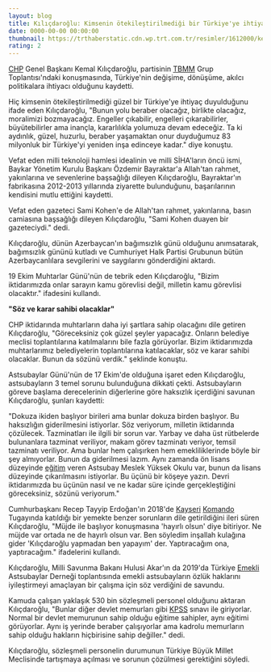 ```yaml
--- 
layout: blog
title: Kılıçdaroğlu: Kimsenin ötekileştirilmediği bir Türkiye'ye ihtiyaç var
date: 0000-00-00 00:00:00
thumbnail: https://trthaberstatic.cdn.wp.trt.com.tr/resimler/1612000/kemal-kilicdaroglu-aa-1612807.jpg
rating: 2
---
```

<p>
	<a href="https://www.trthaber.com/etiket/chp/" target="_blank">CHP</a> Genel Başkanı Kemal Kılıçdaroğlu, partisinin <a href="https://www.trthaber.com/etiket/tbmm/" target="_blank">TBMM</a> Grup Toplantısı'ndaki konuşmasında, Türkiye'nin değişime, dönüşüme, akılcı politikalara ihtiyacı olduğunu kaydetti.</p>
<p>
	Hiç kimsenin ötekileştirilmediği güzel bir Türkiye'ye ihtiyaç duyulduğunu ifade eden Kılıçdaroğlu, "Bunun yolu beraber olacağız, birlikte olacağız, moralimizi bozmayacağız. Engeller çıkabilir, engelleri çıkarabilirler, büyütebilirler ama inançla, kararlılıkla yolumuza devam edeceğiz. Ta ki aydınlık, güzel, huzurlu, beraber yaşamaktan onur duyduğumuz 83 milyonluk bir Türkiye'yi yeniden inşa edinceye kadar." diye konuştu.</p>
<p>
	Vefat eden milli teknoloji hamlesi idealinin ve milli SİHA'ların öncü ismi, Baykar Yönetim Kurulu Başkanı Özdemir Bayraktar'a Allah'tan rahmet, yakınlarına ve sevenlerine başsağlığı dileyen Kılıçdaroğlu, Bayraktar'ın fabrikasına 2012-2013 yıllarında ziyarette bulunduğunu, başarılarının kendisini mutlu ettiğini kaydetti.</p>
<p>
	Vefat eden gazeteci Sami Kohen'e de Allah'tan rahmet, yakınlarına, basın camiasına başsağlığı dileyen Kılıçdaroğlu, "Sami Kohen duayen bir gazeteciydi." dedi.</p>
<p>
	Kılıçdaroğlu, dünün Azerbaycan'ın bağımsızlık günü olduğunu anımsatarak, bağımsızlık gününü kutladı ve Cumhuriyet Halk Partisi Grubunun bütün Azerbaycanlılara sevgilerini ve saygılarını gönderdiğini aktardı.</p>
<p>
	19 Ekim Muhtarlar Günü'nün de tebrik eden Kılıçdaroğlu, "Bizim iktidarımızda onlar sarayın kamu görevlisi değil, milletin kamu görevlisi olacaktır." ifadesini kullandı.</p>
<p>
	<strong>"Söz ve karar sahibi olacaklar"</strong></p>
<p>
	CHP iktidarında muhtarların daha iyi şartlara sahip olacağını dile getiren Kılıçdaroğlu, "Göreceksiniz çok güzel şeyler yapacağız. Onların belediye meclisi toplantılarına katılmalarını bile fazla görüyorlar. Bizim iktidarımızda muhtarlarımız belediyelerin toplantılarına katılacaklar, söz ve karar sahibi olacaklar. Bunun da sözünü verdik." şeklinde konuştu.</p>
<p>
	Astsubaylar Günü'nün de 17 Ekim'de olduğuna işaret eden Kılıçdaroğlu, astsubayların 3 temel sorunu bulunduğuna dikkati çekti. Astsubayların göreve başlama derecelerinin diğerlerine göre haksızlık içerdiğini savunan Kılıçdaroğlu, şunları kaydetti:</p>
<p>
	"Dokuza ikiden başlıyor birileri ama bunlar dokuza birden başlıyor. Bu haksızlığın giderilmesini istiyorlar. Söz veriyorum, milletin iktidarında çözülecek. Tazminatları ile ilgili bir sorun var. Yarbay ve daha üst rütbelerde bulunanlara tazminat veriliyor, makam görev tazminatı veriyor, temsil tazminatı veriliyor. Ama bunlar hem çalışırken hem emekliliklerinde böyle bir şey almıyorlar. Bunun da giderilmesi lazım. Aynı zamanda ön lisans düzeyinde <a href="https://www.trthaber.com/etiket/egitim/" target="_blank">eğitim</a> veren Astsubay Meslek Yüksek Okulu var, bunun da lisans düzeyinde çıkarılmasını istiyorlar. Bu üçünü bir köşeye yazın. Devri iktidarımızda bu üçünün nasıl ve ne kadar süre içinde gerçekleştiğini göreceksiniz, sözünü veriyorum."</p>
<p>
	Cumhurbaşkanı Recep Tayyip Erdoğan'ın 2018'de <a href="https://www.trthaber.com/etiket/kayseri/" target="_blank">Kayseri</a> <a href="https://www.trthaber.com/etiket/komando/" target="_blank">Komando</a> Tugayında katıldığı bir yemekte benzer sorunların dile getirildiğini ileri süren Kılıçdaroğlu, "Müjde ile başlıyor konuşmasına 'hayırlı olsun' diye bitiriyor. Ne müjde var ortada ne de hayırlı olsun var. Ben söyledim inşallah kulağına gider 'Kılıçdaroğlu yapmadan ben yapayım' der. Yaptıracağım ona, yaptıracağım." ifadelerini kullandı.</p>
<p>
	Kılıçdaroğlu, Milli Savunma Bakanı Hulusi Akar'ın da 2019'da Türkiye <a href="https://www.trthaber.com/etiket/emekli/" target="_blank">Emekli</a> Astsubaylar Derneği toplantısında emekli astsubayların özlük haklarını iyileştirmeyi amaçlayan bir çalışma için söz verdiğini de savundu.</p>
<p>
	Kamuda çalışan yaklaşık 530 bin sözleşmeli personel olduğunu aktaran Kılıçdaroğlu, "Bunlar diğer devlet memurları gibi <a href="https://www.trthaber.com/etiket/kpss/" target="_blank">KPSS</a> sınavı ile giriyorlar. Normal bir devlet memurunun sahip olduğu eğitime sahipler, aynı eğitimi görüyorlar. Aynı iş yerinde beraber çalışıyorlar ama kadrolu memurların sahip olduğu hakların hiçbirisine sahip değiller." dedi.</p>
<p>
	Kılıçdaroğlu, sözleşmeli personelin durumunun Türkiye Büyük Millet Meclisinde tartışmaya açılması ve sorunun çözülmesi gerektiğini söyledi.</p>